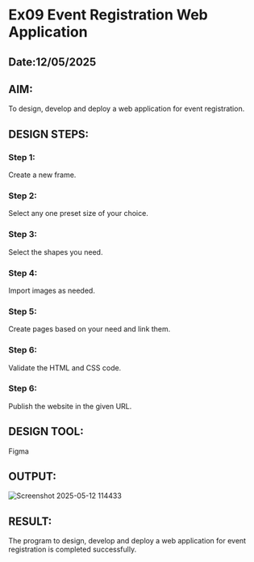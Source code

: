 # Ex09 Event Registration Web Application
## Date:12/05/2025

## AIM:
To design, develop and deploy a web application for event registration.

## DESIGN STEPS:

### Step 1:
Create a new frame.

### Step 2:
Select any one preset size of your choice.

### Step 3:
Select the shapes you need.

### Step 4:
Import images as needed.

### Step 5:
Create pages based on your need and link them.

### Step 6:

Validate the HTML and CSS code.

### Step 6:

Publish the website in the given URL.

## DESIGN TOOL:
Figma

## OUTPUT:

![Screenshot 2025-05-12 114433](https://github.com/user-attachments/assets/f0cca548-a4de-430d-af59-7c9fae84dfe0)


## RESULT:
The program to design, develop and deploy a web application for event registration is completed successfully.
